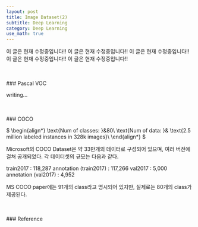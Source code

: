 ```yaml
---
layout: post
title: Image Dataset(2)
subtitle: Deep Learning
category: Deep Learning
use_math: true
---
```


이 글은 현재 수정중입니다!!
이 글은 현재 수정중입니다!!
이 글은 현재 수정중입니다!!
이 글은 현재 수정중입니다!!
이 글은 현재 수정중입니다!!

<br>
<br>
### Pascal VOC

writing...

<br>
<br>
### COCO

$
\begin{align*}
\text{Num of classes: }&80\\
\text{Num of data: }& \text{2.5 million labeled instances in 328k images}\\
\end{align*}
$

Microsoft의 COCO Dataset은 약 33만개의 데이터로 구성되어 있으며, 여러 버전에 걸쳐 공개되었다. 각 데이터셋의 규모는 다음과 같다.

train2017 : 118,287
annotation (train2017) : 117,266
val2017 : 5,000
annotation (val2017) : 4,952

MS COCO paper에는 91개의 class라고 명시되어 있지만, 실제로는 80개의 class가 제공된다.



<br>
<br>
### Reference
